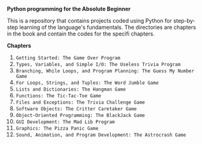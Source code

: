 **Python programming for the Absolute Beginner**

This is a repository that contains projects coded using Python for step-by-step learning of the language's fundamentals.
The directories are chapters in the book and contain the codes for the specifi chapters.

**Chapters**
1. `Getting Started: The Game Over Program`
2. `Types, Variables, and Simple I/O: The Useless Trivia Program`
3. `Branching, While Loops, and Program Planning: The Guess My Number Game`
4. `For Loops, Strings, and Tuples: The Word Jumble Game`
5. `Lists and Dictionaries: The Hangman Game`
6. `Functions: The Tic-Tac-Toe Game`
7. `Files and Exceptions: The Trivia Challenge Game`
8. `Software Objects: The Critter Caretaker Game`
9. `Object-Oriented Programming: The BlackJack Game`
10. `GUI Development: The Mad Lib Program`
11. `Graphics: The Pizza Panic Game`
12. `Sound, Animation, and Program Development: The Astrocrash Game`

